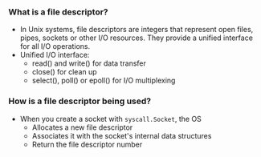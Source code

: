 ### What is a file descriptor?
- In Unix systems, file descriptors are integers that represent open files, pipes, sockets or other I/O resources. They provide a unified interface for all I/O operations.
- Unified I/O interface:
  + read() and write() for data transfer
  + close() for clean up
  + select(), poll() or epoll() for I/O multiplexing

### How is a file descriptor being used?

- When you create a socket with `syscall.Socket`, the OS
  + Allocates a new file descriptor
  + Associates it with the socket's internal data structures
  + Return the file descriptor number



